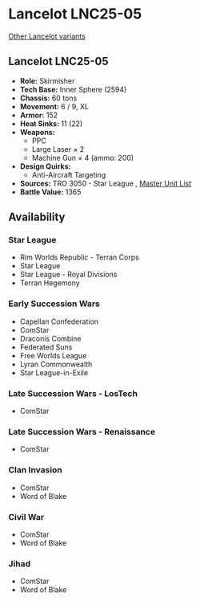 # Lancelot LNC25-05 

[Other Lancelot variants](../lancelot.md) 

## Lancelot LNC25-05 

- **Role:** Skirmisher 
- **Tech Base:** Inner Sphere (2594) 
- **Chassis:** 60 tons 
- **Movement:** 6 / 9, XL 
- **Armor:** 152 
- **Heat Sinks:** 11 (22) 
- **Weapons:** 
  - PPC 
  - Large Laser × 2 
  - Machine Gun × 4 (ammo: 200) 
- **Design Quirks:** 
  - Anti-Aircraft Targeting 
- **Sources:** TRO 3050 - Star League , [Master Unit List](http://masterunitlist.info/Unit/Details/1858/lancelot-lnc25-05) 
- **Battle Value:** 1365 

## Availability 

### Star League 

- Rim Worlds Republic - Terran Corps 
- Star League 
- Star League - Royal Divisions 
- Terran Hegemony 

### Early Succession Wars 

- Capellan Confederation 
- ComStar 
- Draconis Combine 
- Federated Suns 
- Free Worlds League 
- Lyran Commonwealth 
- Star League-in-Exile 

### Late Succession Wars - LosTech 

- ComStar 

### Late Succession Wars - Renaissance 

- ComStar 

### Clan Invasion 

- ComStar 
- Word of Blake 

### Civil War 

- ComStar 
- Word of Blake 

### Jihad 

- ComStar 
- Word of Blake 

